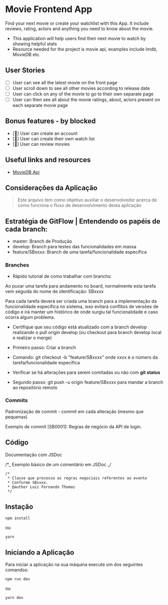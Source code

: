 # Movie Frontend App

Find your next movie or create your watchlist with this App. It include reviews, rating, actors and anything you need to know about the movie.

- This application will help users find their next movie to watch by showing helpful stats
- Resource needed for the project is movie api, examples include Imdb, MovieDB etc.

## User Stories

- [ ] User can see all the latest movie on the front page
- [ ] User scroll down to see all other movies according to release date
- [ ] User can click on any of the movie to go to their own separate page
- [ ] User can then see all about the movie ratings, about, actors present on each separate movie page

## Bonus features - by blocked

- [🚫] User can create an account
- [🚫] User can create their own watch list
- [🚫] User can review movies

## Useful links and resources

- [MovieDB Api](https://developers.themoviedb.org/3)

## Considerações da Aplicação

> Este arquivo tem como objetivo auxiliar o desenvolvedor acerca de como funciona o fluxo de desenvolvimento desta aplicação

## Estratégia de GitFlow | Entendendo os papéis de cada branch:

- master: Branch de Produção
- develop: Branch para testes das funcionalidades em massa
- feature/SBxxxx: Branch de uma tarefa/funcionalidade específica

### Branches

- Rápido tutorial de como trabalhar com branchs:<br>

Ao puxar uma tarefa para andamento no board, normalmente esta tarefa
vem seguida do nome de identificação: SBxxxx

Para cada tarefa deverá ser criada uma branch para a implementação da
funcionalidade específica no sistema, isso evitará conflitos de versões
de código e irá manter um histórico de onde surgiu tal funcionalidade e
caso ocorra algum problema.

- Certifique que seu código está atualizado com a branch develop realizando
  o pull origin develop (ou checkout para branch develop local e realizar o merge)

- Primeiro passo: Criar a branch

- Comando: git checkout -b "feature/SBxxxx" onde xxxx é o número da tarefa/funcionalidade específica

- Verificar se há alterações para serem comitadas ou não com **git status**
- Segundo passo: git push -u origin feature/SBxxxx para mandar a branch ao repositório remoto

### Commits

Padronização de commit - commit em cada alteração (mesmo que pequenas)

Exemplo de commit [SB0001]: Regras de negócio da API de login.

## Código

Documentação com JSDoc

/\*_ Exemplo básico de um comentário em JSDoc _/

    /*
     * Classe que processa as regras negociais referentes ao evento
     * Conforme SBxxxx.
     * @author Luiz Fernando Thomaz
     */

## Instação

```
npm install
```

ou

```
yarn
```

## Iniciando a Aplicação

Para iniciar a aplicação na sua máquina execute um dos seguintes comandos:

```
npm run dev
```

ou

```
yarn dev
```
